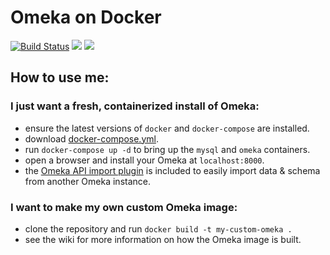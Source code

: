 # Omeka on Docker
[![Build Status](https://travis-ci.org/WatzekDigitalInitiatives/docker-omeka.svg?branch=master)](https://travis-ci.org/WatzekDigitalInitiatives/docker-omeka)
[![](https://images.microbadger.com/badges/version/watzek/omeka.svg)](http://microbadger.com/images/watzek/omeka "Get your own version badge on microbadger.com")
[![](https://images.microbadger.com/badges/image/watzek/omeka.svg)](https://microbadger.com/images/watzek/omeka "Get your own image badge on microbadger.com") 

## How to use me:
### I just want a fresh, containerized install of Omeka:
- ensure the latest versions of `docker` and `docker-compose` are installed.
- download [docker-compose.yml](https://cdn.rawgit.com/WatzekDigitalInitiatives/docker-omeka/master/docker-compose.yml).
- run `docker-compose up -d` to bring up the `mysql` and `omeka` containers.
- open a browser and install your Omeka at `localhost:8000`.
- the [Omeka API import plugin](https://omeka.org/add-ons/plugins/omeka-api-import/) is included to easily import data & schema from another Omeka instance.

### I want to make my own custom Omeka image:

- clone the repository and run `docker build -t my-custom-omeka .`
- see the wiki for more information on how the Omeka image is built.
